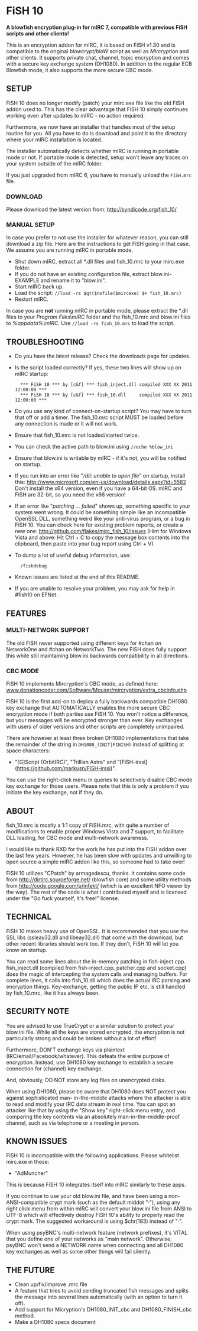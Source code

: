 # FiSH 10
**A blowfish encryption plug-in for mIRC 7, compatible with previous FiSH scripts and other clients!**

This is an encryption addon for mIRC, it is based on FiSH v1.30 and is compatible to the
original *blowcrypt/bloW* script as well as *Mircryption* and other clients.
It supports private chat, channel, topic encryption and comes with a secure key exchange
system (DH1080). In addition to the regular ECB Blowfish mode, it also supports the more
secure CBC mode.

## SETUP

FiSH 10 does no longer modify (patch) your mirc.exe file like the old FiSH addon used
to. This has the clear advantage that FiSH 10 simply continues working even after
updates to mIRC - no action required.

Furthermore, we now have an installer that handles most of the setup routine for you.
All you have to do is download and point it to the directory where your mIRC installation
is located.

The installer automatically detects whether mIRC is running in portable mode or not.
If portable mode is detected, setup won't leave any traces on your system outside
of the mIRC folder.

If you just upgraded from mIRC 6, you have to manually unload the `FiSH.mrc` file.

### DOWNLOAD

Please download the latest version from: http://syndicode.org/fish_10/

### MANUAL SETUP

In case you prefer to not use the installer for whatever reason, you can still download
a zip file. Here are the instructions to get FiSH going in that case. We assume you are
running mIRC in portable mode.

* Shut down mIRC, extract all \*.dll files and fish_10.mrc to your mirc.exe folder.
* If you do not have an existing configuration file, extract blow.ini-EXAMPLE and rename it to "blow.ini".
* Start mIRC back up.
* Load the script: `//load -rs $qt($nofile($mircexe) $+ fish_10.mrc)`
* Restart mIRC.

In case you are __not__ running mIRC in portable mode, please extract the \*.dll files to
your *Program Files\mIRC* folder and the fish_10.mrc and blow.ini files to *%appdata%\mIRC*.
Use `//load -rs fish_10.mrc` to load the script.

## TROUBLESHOOTING

* Do you have the latest release? Check the downloads page for updates.

* Is the script loaded correctly? If yes, these two lines will show up on mIRC startup:

        *** FiSH 10 *** by [c&f] *** fish_inject.dll compiled XXX XX 2011 12:00:00 ***
        *** FiSH 10 *** by [c&f] *** fish_10.dll     compiled XXX XX 2011 12:00:00 ***

* Do you use any kind of connect-on-startup script? You may have to turn that off or add a timer.
  The fish_10.mrc script MUST be loaded before any connection is made or it will not work.

* Ensure that fish_10.mrc is not loaded/started twice.

* You can check the active path to blow.ini using `//echo %blow_ini`

* Ensure that blow.ini is writable by mIRC - if it's not, you will be notified on startup.

* If you run into an error like "*/dll: unable to open file*" on startup, install this:
http://www.microsoft.com/en-us/download/details.aspx?id=5582
Don't install the x64 version, even if you have a 64-bit OS. mIRC and FiSH are 32-bit,
so you need the x86 version!

* If an error like "*patching ... failed*" shows up, something specific to your system went wrong.
It could be something simple like an incompatible OpenSSL DLL, something weird like
your anti-virus program, or a bug in FiSH 10. You can check here for existing problem reports, or create a new one:
http://github.com/flakes/mirc_fish_10/issues
(Hint for Windows Vista and above: Hit Ctrl + C to copy the message box contents into the clipboard,
then paste into your bug report using Ctrl + V)

* To dump a lot of useful debug information, use:

        /fishdebug

* Known issues are listed at the end of this README.

* If you are unable to resolve your problem, you may ask for help in #fish10 on EFNet.

## FEATURES

### MULTI-NETWORK SUPPORT

The old FiSH never supported using different keys for #chan on NetworkOne and #chan
on NetworkTwo. The new FiSH does fully support this while still maintaining blow.ini
backwards compatibility in all directions.

### CBC MODE

FiSH 10 implements Mircryption's CBC mode, as defined here:
www.donationcoder.com/Software/Mouser/mircryption/extra_cbcinfo.php

FiSH 10 is the first add-on to deploy a fully backwards compatible DH1080 key exchange
that AUTOMATICALLY enables the more secure CBC encryption mode if both parties use
FiSH 10. You won't notice a difference, but your messages will be encrypted stronger
than ever. Key exchanges with users of older versions and other scripts are completely
unimpaired.

There are however at least three broken DH1080 implementations that take the remainder of
the string in `DH1080_(INIT|FINISH)` instead of splitting at space characters:

* "[G]Script (OrbitIRC)", "Trillian Astra" and "[FiSH-irssi] (https://github.com/markusn/FiSH-irssi)".

You can use the right-click menu in queries to selectively disable CBC mode key exchange
for those users. Please note that this is only a problem if you initiate the key exchange,
not if they do.

## ABOUT

fish_10.mrc is mostly a 1:1 copy of FiSH.mrc, with quite a number of modifications to
enable proper Windows Vista and 7 support, to facilitate DLL loading, for CBC mode and
multi-network awareness.

I would like to thank RXD for the work he has put into the FiSH addon over the last
few years. However, he has been slow with updates and unwilling to open source a
simple mIRC addon like this, so someone had to take over!

FiSH 10 utilizes "CPatch" by armagedescu, thanks. It contains some code from
http://dirtirc.sourceforge.net/ (blowfish core) and some utility methods from
http://code.google.com/p/infekt/ (which is an excellent NFO viewer by the way).
The rest of the code is what I contributed myself and is licensed under the
"Go fuck yourself, it's free!" license.

## TECHNICAL

FiSH 10 makes heavy use of OpenSSL. It is recommended that you use the SSL libs
(ssleay32.dll and libeay32.dll) that come with the download, but other recent
libraries should work too. If they don't, FiSH 10 will let you know on startup.

You can read some lines about the in-memory patching in fish-inject.cpp. fish_inject.dll
(compiled from fish-inject.cpp, patcher.cpp and socket.cpp) does the magic of intercepting
the system calls and managing buffers. For complete lines, it calls into fish_10.dll which
does the actual IRC parsing and encryption things.
Key-exchange, getting the public IP etc. is still handled by fish_10.mrc, like it
has always been.

## SECURITY NOTE

You are advised to use TrueCrypt or a similar solution to protect your blow.ini file. While all
the keys are stored encrypted, the encryption is not particularly strong and could be broken
without a lot of effort!

Furthermore, DON'T exchange keys via plaintext (IRC/email/Facebook/whatever). This defeats the
entire purpose of encryption. Instead, use DH1080 key exchange to establish a secure connection
for (channel) key exchange.

And, obviously, DO NOT store any log files on unencrypted disks.

When using DH1080, please be aware that DH1080 does NOT protect you against sophisticated man-
in-the-middle attacks where the attacker is able to read and modify your IRC data stream in
real time.
You can spot an attacker like that by using the "Show key" right-click menu entry, and comparing
the key contents via an absolutely man-in-the-middle-proof channel, such as via telephone or a
meeting in person.

## KNOWN ISSUES

FiSH 10 is incompatible with the following applications. Please whitelist mirc.exe in these:

* "AdMuncher"

This is because FiSH 10 integrates itself into mIRC similarly to these apps.

If you continue to use your old blow.ini file, and have been using a non-ANSI-compatible crypt
mark (such as the default middot "·"), using any right click menu from within mIRC will convert
your blow.ini file from ANSI to UTF-8 which will effectively destroy FiSH 10's ability to
properly read the crypt mark.
The suggested workaround is using $chr(183) instead of "·".

When using psyBNC's multi-network feature (network prefixes), it's VITAL that you define one of
your networks as "main network". Otherwise, psyBNC won't send a NETWORK name when connecting
and all DH1080 key exchanges as well as some other things will fail silently.

## THE FUTURE

* Clean up/fix/improve .mrc file
* A feature that tries to avoid sending truncated fish messages and splits the message into
	several lines automatically (with an option to turn it off).
* Add support for Micryption's DH1080_INIT_cbc and DH1080_FINISH_cbc method.
* Make a DH1080 specs document
